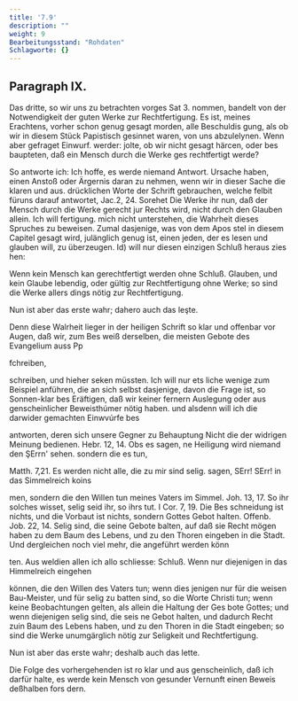 ```yaml
---
title: '7.9'
description: ""
weight: 9
Bearbeitungsstand: "Rohdaten"
Schlagworte: {}
---
```


<!-- seite 321 -->
Paragraph  IX.
--------------

Das dritte, so wir uns zu betrachten vorges Sat 3. nommen, bandelt von der Notwendigkeit der guten Werke zur Rechtfertigung. Es ist, meines Erachtens, vorher schon genug gesagt morden, alle Beschuldis gung, als ob wir in diesem Stück Papistisch gesinnet waren, von uns abzulelynen. Wenn aber gefraget Einwurf. werder: jolte, ob wir nicht gesagt härcen, oder bes baupteten, daß ein Mensch durch die Werke ges rechtfertigt werde?

So antworte ich: Ich hoffe, es werde niemand Antwort. Ursache haben, einen Anstoß oder Ärgernis daran zu nehmen, wenn wir in dieser Sache die klaren und aus. drücklichen Worte der Schrift gebrauchen, welche felbit füruns darauf antwortet, Jac.2, 24. Sorehet Die Werke ihr nun, daß der Mensch durch die Werke gerecht jur Rechts wird, nicht durch den Glauben allein. Ich will fertigung. mich nicht unterstehen, die Wahrheit dieses Spruches zu beweisen. Zumal dasjenige, was von dem Apos stel in diesem Capitel gesagt wird, julänglich genug ist, einen jeden, der es lesen und glauben will, zu überzeugen. Id) will nur diesen einzigen Schluß heraus zies hen:

Wenn kein Mensch kan gerechtfertigt werden ohne Schluß. Glauben, und kein Glaube lebendig, oder gültig zur Rechtfertigung ohne Werke; so sind die Werke allers dings nötig zur Rechtfertigung.

Nun ist aber das erste wahr; dahero auch das leşte.

Denn diese Walrheit lieger in der heiligen Schrift so klar und offenbar vor Augen, daß wir, zum Bes weiß derselben, die meisten Gebote des Evangelium auss Pp

fchreiben,
<!-- seite 322 -->
schreiben, und hieher seken müssten. Ich will nur ets liche wenige zum Beispiel anführen, die an sich selbst dasjenige, davon die Frage ist, so Sonnen-klar bes Eräftigen, daß wir keiner fernern Auslegung oder aus genscheinlicher Beweisthúmer nötig haben. und alsdenn will ich die darwider gemachten Einwvúrfe bes

antworten, deren sich unsere Gegner zu Behauptung Nicht die der widrigen Meinung bedienen. Hebr. 12, 14. Obs es sagen, ne Heiligung wird niemand den ŞErrn' sehen. sondern die es tun,

Matth. 7,21. Es werden nicht alle, die zu mir sind selig. sagen, SErr! SErr! in das Simmelreich koins

men, sondern die den Willen tun meines Vaters im Simmel. Joh. 13, 17. So ihr solches wisset, selig seid ihr, so ihrs tut. I Cor. 7, 19. Die Bes schneidung ist nichts, und die Vorbaut ist nichts, sondern Gottes Gebot halten. Offenb. Job. 22, 14. Selig sind, die seine Gebote balten, auf daß sie Recht mögen haben zu dem Baum des Lebens, und zu den Thoren eingeben in die Stadt. Und dergleichen noch viel mehr, die angeführt werden könn

ten. Aus weldien allen ich allo schliesse: Schluß. Wenn nur diejenigen in das Himmelreich eingehen

können, die den Willen des Vaters tun; wenn dies jenigen nur für die weisen Bau-Meister, und für selig zu batten sind, so die Worte Christi tun; wenn keine Beobachtungen gelten, als allein die Haltung der Ges bote Gottes; und wenn diejenigen selig sind, die seis ne Gebot halten, und dadurch Recht zuin Baum des Lebens haben, und zu den Thoren in die Stadt eingeben; so sind die Werke unumgärglich nötig zur Seligkeit und Rechtfertigung.

Nun ist aber das erste wahr; deshalb
 auch das lette.

Die Folge des vorhergehenden ist ro klar und aus genscheinlich, daß ich darfür halte, es werde kein Mensch von gesunder Vernunft einen Beweis deßhalben fors dern.

